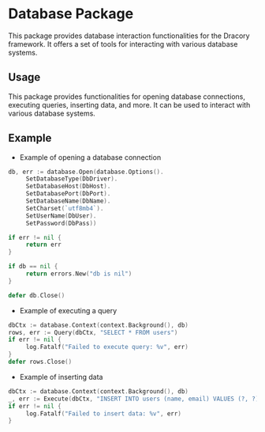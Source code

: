 # Database Package

This package provides database interaction functionalities for the Dracory framework. It offers a set of tools for interacting with various database systems.

## Usage

This package provides functionalities for opening database connections, executing queries, inserting data, and more. It can be used to interact with various database systems.

## Example

- Example of opening a database connection

```go
db, err := database.Open(database.Options().
     SetDatabaseType(DbDriver).
     SetDatabaseHost(DbHost).
     SetDatabasePort(DbPort).
     SetDatabaseName(DbName).
     SetCharset(`utf8mb4`).
     SetUserName(DbUser).
     SetPassword(DbPass))

if err != nil {
     return err
}

if db == nil {
     return errors.New("db is nil")
}

defer db.Close()
```

- Example of executing a query

```go
dbCtx := database.Context(context.Background(), db)
rows, err := Query(dbCtx, "SELECT * FROM users")
if err != nil {
     log.Fatalf("Failed to execute query: %v", err)
}
defer rows.Close()
```

- Example of inserting data

```go
dbCtx := database.Context(context.Background(), db)
_, err := Execute(dbCtx, "INSERT INTO users (name, email) VALUES (?, ?)", "John Doe", "a4lGw@example.com")
if err != nil {
     log.Fatalf("Failed to insert data: %v", err)
}
```

